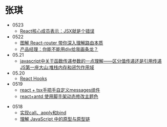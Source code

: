 # 张琪
  - 0523 
    - [React核心成员表示：JSX就是个错误](https://juejin.cn/post/6965303670154100773)
  - 0522 
    - [图解 React-router 带你深入理解路由本质](https://juejin.cn/post/6965419095860707341)
    - [产品经理：你能不能用div给我画条龙？](https://juejin.cn/post/6963476650356916254)
  - 05.21
    - [javascript中关于函数传递参数的一点理解——区分值传递还是引用传递](https://juejin.cn/post/6964687516876144654)
    [JS第一座大山:堆栈内存和闭包作用域](https://juejin.cn/post/6964635223531192333)
 - 05.20
   - [React Hooks](https://juejin.cn/post/6964216741425594382)
 - 0519 
   - [react + tsx手把手自定义messages组件](https://juejin.cn/post/6963824048388177933)
   - [react+antd 使用脚手架动态修改主题色](https://juejin.cn/post/6963599049442197540)
 + 0518
    + [实现call、apply和bind](https://juejin.cn/post/6963101823704481805)
    + [理解 JavaScript 中的原型与原型链](https://juejin.cn/post/6963493064740454414)





